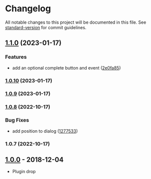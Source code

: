 # Changelog

All notable changes to this project will be documented in this file. See [standard-version](https://github.com/conventional-changelog/standard-version) for commit guidelines.

## [1.1.0](https://github.com/EASYMOUNTAIN/Leaflet.GeojsonLayerSwitcher/compare/v1.0.10...v1.1.0) (2023-01-17)


### Features

* add an optional complete button and event ([2e0fa85](https://github.com/EASYMOUNTAIN/Leaflet.GeojsonLayerSwitcher/commit/2e0fa852422099b6dff8b401f435b4afe70e6c3c))

### [1.0.10](https://github.com/EASYMOUNTAIN/Leaflet.GeojsonLayerSwitcher/compare/v1.0.8...v1.0.10) (2023-01-17)

### [1.0.9](https://github.com/EASYMOUNTAIN/Leaflet.GeojsonLayerSwitcher/compare/v1.0.8...v1.0.9) (2023-01-17)

### [1.0.8](https://github.com/EASYMOUNTAIN/Leaflet.GeojsonLayerSwitcher/compare/v1.0.7...v1.0.8) (2022-10-17)


### Bug Fixes

* add position to dialog ([1277533](https://github.com/EASYMOUNTAIN/Leaflet.GeojsonLayerSwitcher/commit/1277533ecadeef77891733639e6ea29d217558dc))

### 1.0.7 (2022-10-17)

## [1.0.0] - 2018-12-04
- Plugin drop

[1.0.0]: https://github.com/easymountain/leaflet-geojson-layer-switcher/compare/1.0.0...master
